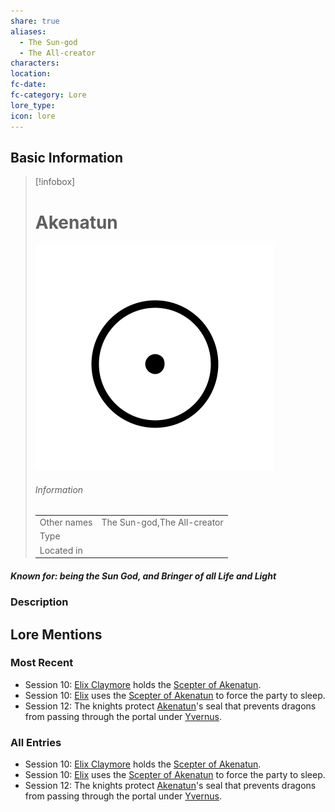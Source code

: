 ```yaml
---
share: true
aliases:
  - The Sun-god
  - The All-creator
characters: 
location: 
fc-date: 
fc-category: Lore
lore_type: 
icon: lore
---
```

## Basic Information
> [!infobox]
> # Akenatun
> ![cover hsmall](../../zzz_attachments/Akenatun.png)
> ###### Information
> |   |  |
> | ---- | ---- |
> | Other names | The Sun-god,The All-creator|
> | Type||
> | Located in | |
##### Known for: being the Sun God, and Bringer of all Life and Light
### Description
## Lore Mentions
### Most Recent
- Session 10: [Elix Claymore](Elix%20Claymore.md) holds the [Scepter of Akenatun](Scepter%20of%20Akenatun.md).
- Session 10: [Elix](Elix%20Claymore.md) uses the [Scepter of Akenatun](Scepter%20of%20Akenatun.md) to force the party to sleep.
- Session 12: The knights protect [Akenatun](Akenatun.md)'s seal that prevents dragons from passing through the portal under [Yvernus](Yvernus%20District.md).

### All Entries
- Session 10: [Elix Claymore](Elix%20Claymore.md) holds the [Scepter of Akenatun](Scepter%20of%20Akenatun.md).
- Session 10: [Elix](Elix%20Claymore.md) uses the [Scepter of Akenatun](Scepter%20of%20Akenatun.md) to force the party to sleep.
- Session 12: The knights protect [Akenatun](Akenatun.md)'s seal that prevents dragons from passing through the portal under [Yvernus](Yvernus%20District.md).
